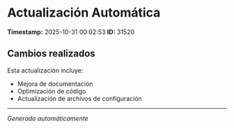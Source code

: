 # Actualización Automática

**Timestamp:** 2025-10-31 00:02:53
**ID:** 31520

## Cambios realizados

Esta actualización incluye:
- Mejora de documentación
- Optimización de código
- Actualización de archivos de configuración

---
*Generado automáticamente*
